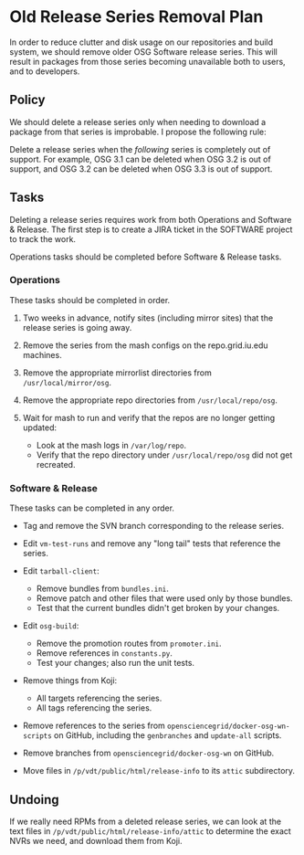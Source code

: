 Old Release Series Removal Plan
===============================

In order to reduce clutter and disk usage on our repositories and build system,
we should remove older OSG Software release series.  This will result in
packages from those series becoming unavailable both to users, and to developers.


Policy
------

We should delete a release series only when needing to download a package from
that series is improbable.  I propose the following rule:

Delete a release series when the _following_ series is completely out of
support.  For example, OSG 3.1 can be deleted when OSG 3.2 is out of support,
and OSG 3.2 can be deleted when OSG 3.3 is out of support.


Tasks
-----

Deleting a release series requires work from both Operations and Software &
Release.  The first step is to create a JIRA ticket in the SOFTWARE project to
track the work.

Operations tasks should be completed before Software & Release tasks.


### Operations

These tasks should be completed in order.

1.  Two weeks in advance, notify sites (including mirror sites) that the
    release series is going away.

2.  Remove the series from the mash configs on the repo.grid.iu.edu machines.

3.  Remove the appropriate mirrorlist directories from `/usr/local/mirror/osg`.

4.  Remove the appropriate repo directories from `/usr/local/repo/osg`.

5.  Wait for mash to run and verify that the repos are no longer getting
    updated:

    -  Look at the mash logs in `/var/log/repo`.
    -  Verify that the repo directory under `/usr/local/repo/osg` did not get
       recreated.

### Software & Release

These tasks can be completed in any order.

- Tag and remove the SVN branch corresponding to the release series.

- Edit `vm-test-runs` and remove any "long tail" tests that reference the
  series.

- Edit `tarball-client`:

  - Remove bundles from `bundles.ini`.
  - Remove patch and other files that were used only by those bundles.
  - Test that the current bundles didn't get broken by your changes.

- Edit `osg-build`:

  - Remove the promotion routes from `promoter.ini`.
  - Remove references in `constants.py`.
  - Test your changes; also run the unit tests.

- Remove things from Koji:

  - All targets referencing the series.
  - All tags referencing the series.

- Remove references to the series from `opensciencegrid/docker-osg-wn-scripts`
  on GitHub, including the `genbranches` and `update-all` scripts.

- Remove branches from `opensciencegrid/docker-osg-wn` on GitHub.

- Move files in `/p/vdt/public/html/release-info` to its `attic` subdirectory.


Undoing
-------

If we really need RPMs from a deleted release series, we can look at the text
files in `/p/vdt/public/html/release-info/attic` to determine the exact NVRs we
need, and download them from Koji.

